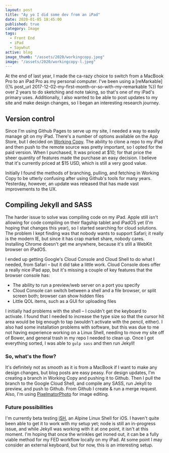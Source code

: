 ```yaml
---
layout: post
title: "Ay yo I did some dev from an iPad"
date: 2020-01-05 18:45:00
published: true
category: Image
tags:
  - Front End
  - iPad
  - Saywhut
active: blog
image_thumb: "/assets/2020/workingcopy.jpeg"
image: "/assets/2020/workingcopy-l.jpeg"
---
```


At the end of last year, I made the ca-razy choice to switch from a MacBook Pro to an iPad Pro as my personal computer. I've been using a [reMarkable]({% post_url 2017-12-02-my-first-month-or-so-with-my-remarkable %}) for over 2 years to do sketching and note taking, so that's one of my iPad's primary uses. Additionally, I also wanted to be able to post updates to my site and make design changes, so I began an interesting research journey.

## Version control

Since I'm using Github Pages to serve up my site, I needed a way to easily manage git on my iPad. There's a number of options available on the App Store, but I decided on [Working Copy](https://workingcopy.app/). The ability to clone a repo to my iPad and then push to the remote source was pretty important, so I opted for the paid version. When I purchased, It was priced at $10; for that price the sheer quantity of features made the purchase an easy decision. I believe that it's currently priced at $15 USD, which is still a very good value.

Initially I found the methods of branching, pulling, and fetching in Working Copy to be utterly confusing after using Github's tools for many years. Yesterday, however, an update was released that has made vast improvements to the UX.

## Compiling Jekyll and SASS

The harder issue to solve was compiling code on my iPad. Apple still isn't allowing for code compiling on their flagship tablet and iPadOS yet (I'm hoping that changes this year), so I started searching for cloud solutions. The problem I kept finding was that nobody wants to support Safari; it really is the modern IE, but since it has crap market share, nobody cares. Installing Chrome doesn't get me anywhere, because it's still a WebKit browser on iPadOS. 

I ended up getting Google's Cloud Console and Cloud Shell to do what I needed, from Safari – but it did take a little work. Cloud Console does offer a really nice iPad app, but it's missing a couple of key features that the browser console has:

- The ability to run a preview/web server on a port you specify
- Cloud Console can switch between a shell and a file browser, or split screen both; browser can show hidden files
- Little QOL items, such as a GUI for uploading files

I initially had problems with the shell – I couldn't get the keyboard to activate. I found that I needed to increase the type size so that the cursor hit area would be big enough to tap (wouldn't activate with the pencil, either). I also had some installation problems with software, but this was due to me not having experience working on a Linux Shell, needing to move my site off of Bower, and general trash in my repo I needed to clean up. Once I got everything sorted, I was able to `gulp sass` and then run Jekyll!

### So, what's the flow?

It's definitely not as smooth as it is from a MacBook if I want to make any design changes, but blog posts are easy peasy. For design updates, I'm creating a branch in Working Copy and pushing it to Github. Then I pull the branch to the Google Cloud Shell, and compile any SASS, run Jekyll to preview, and push to Github. From Github I create & run a merge request. Also, I'm using [PixelmatorPhoto](https://www.pixelmator.com/photo/) for image editing. 

### Future possibilities 

I'm currently beta testing [iSH](https://ish.app/), an Alpine Linux Shell for iOS. I haven't quite been able to get it to work with my setup yet; node is still an in-progress issue, and while Jekyll was working with it at one point, it isn't at this moment. I'm hoping that once the wrinkles get ironed out, it can be a fully viable method for my FED workflow locally on my iPad. At some point I may consider an external keyboard, but for now, this is an interesting setup.
